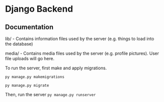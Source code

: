 # Django Backend

## Documentation

lib/ - Contains information files used by the server (e.g. things to load into the database)

media/ - Contains media files used by the server (e.g. profile pictures). User file uploads will go here.

To run the server, first make and apply migrations.

`py manage.py makemigrations`

`py manage.py migrate`

Then, run the server
`py manage.py runserver`
